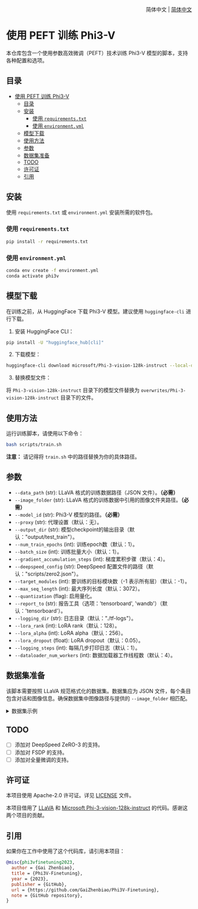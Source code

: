 <div align="right">
  简体中文 | <a title="English" href="../README.md">简体中文</a></a>
</div>

# 使用 PEFT 训练 Phi3-V

本仓库包含一个使用参数高效微调（PEFT）技术训练 Phi3-V 模型的脚本，支持各种配置和选项。

## 目录

- [使用 PEFT 训练 Phi3-V](#使用-peft-训练-phi3-v)
  - [目录](#目录)
  - [安装](#安装)
    - [使用 `requirements.txt`](#使用-requirementstxt)
    - [使用 `environment.yml`](#使用-environmentyml)
  - [模型下载](#模型下载)
  - [使用方法](#使用方法)
  - [参数](#参数)
  - [数据集准备](#数据集准备)
  - [TODO](#todo)
  - [许可证](#许可证)
  - [引用](#引用)

## 安装

使用 `requirements.txt` 或 `environment.yml` 安装所需的软件包。

### 使用 `requirements.txt`

```bash
pip install -r requirements.txt
```

### 使用 `environment.yml`

```bash
conda env create -f environment.yml
conda activate phi3v
```

## 模型下载

在训练之前，从 HuggingFace 下载 Phi3-V 模型。建议使用 `huggingface-cli` 进行下载。

1. 安装 HuggingFace CLI：

```bash
pip install -U "huggingface_hub[cli]"
```

2. 下载模型：

```bash
huggingface-cli download microsoft/Phi-3-vision-128k-instruct --local-dir Phi-3-vision-128k-instruct --resume-download
```

3. 替换模型文件：

将 `Phi-3-vision-128k-instruct` 目录下的模型文件替换为 `overwrites/Phi-3-vision-128k-instruct` 目录下的文件。

## 使用方法

运行训练脚本，请使用以下命令：

```bash
bash scripts/train.sh
```

**注意：** 请记得将 `train.sh` 中的路径替换为你的具体路径。

## 参数

- `--data_path` (str): LLaVA 格式的训练数据路径（JSON 文件）。**（必需）**
- `--image_folder` (str): LLaVA 格式的训练数据中引用的图像文件夹路径。**（必需）**
- `--model_id` (str): Phi3-V 模型的路径。**（必需）**
- `--proxy` (str): 代理设置（默认：无）。
- `--output_dir` (str): 模型checkpoint的输出目录（默认："output/test_train"）。
- `--num_train_epochs` (int): 训练epoch数（默认：1）。
- `--batch_size` (int): 训练批量大小（默认：1）。
- `--gradient_accumulation_steps` (int): 梯度累积步骤（默认：4）。
- `--deepspeed_config` (str): DeepSpeed 配置文件的路径（默认："scripts/zero2.json"）。
- `--target_modules` (int): 要训练的目标模块数（-1 表示所有层）（默认：-1）。
- `--max_seq_length` (int): 最大序列长度（默认：3072）。
- `--quantization` (flag): 启用量化。
- `--report_to` (str): 报告工具（选项：'tensorboard', 'wandb'）（默认：'tensorboard'）。
- `--logging_dir` (str): 日志目录（默认："./tf-logs"）。
- `--lora_rank` (int): LoRA rank（默认：128）。
- `--lora_alpha` (int): LoRA alpha（默认：256）。
- `--lora_dropout` (float): LoRA dropout（默认：0.05）。
- `--logging_steps` (int): 每隔几步打印日志（默认：1）。
- `--dataloader_num_workers` (int): 数据加载器工作线程数（默认：4）。

## 数据集准备

该脚本需要按照 LLaVA 规范格式化的数据集。数据集应为 JSON 文件，每个条目包含对话和图像信息。确保数据集中图像路径与提供的 `--image_folder` 相匹配。

<details>
<summary>数据集示例</summary>

```json
[
  {
    "id": "000000033471",
    "image": "000000033471.jpg",
    "conversations": [
      {
        "from": "human",
        "value": "<image>\nWhat are the colors of the bus in the image?"
      },
      {
        "from": "gpt",
        "value": "The bus in the image is white and red."
      },
      {
        "from": "human",
        "value": "What feature can be seen on the back of the bus?"
      },
      {
        "from": "gpt",
        "value": "The back of the bus features an advertisement."
      },
      {
        "from": "human",
        "value": "Is the bus driving down the street or pulled off to the side?"
      },
      {
        "from": "gpt",
        "value": "The bus is driving down the street, which is crowded with people and other vehicles."
      }
    ]
  }
  ...
]
```
</details>

## TODO
- [ ] 添加对 DeepSpeed ZeRO-3 的支持。
- [ ] 添加对 FSDP 的支持。
- [ ] 添加对全量微调的支持。

## 许可证

本项目使用 Apache-2.0 许可证。详见 [LICENSE](LICENSE) 文件。

本项目借用了 [LLaVA](https://github.com/haotian-liu/LLaVA) 和 [Microsoft Phi-3-vision-128k-instruct](https://huggingface.co/microsoft/Phi-3-vision-128k-instruct) 的代码。感谢这两个项目的贡献。

## 引用

如果你在工作中使用了这个代码库，请引用本项目：

```bibtex
@misc{phi3vfinetuning2023,
  author = {Gai Zhenbiao},
  title = {Phi3V-Finetuning},
  year = {2023},
  publisher = {GitHub},
  url = {https://github.com/GaiZhenbiao/Phi3V-Finetuning},
  note = {GitHub repository},
}
```